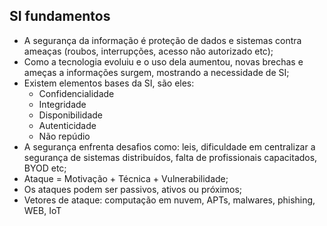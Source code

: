 
## SI fundamentos

- A segurança da informação é proteção de dados e sistemas contra ameaças (roubos, interrupções, acesso não autorizado etc);
-  Como a tecnologia evoluiu e o uso dela aumentou, novas brechas e ameças a informações surgem, mostrando a necessidade de SI;
- Existem elementos bases da SI, são eles:
	- Confidencialidade
	- Integridade
	- Disponibilidade
	- Autenticidade
	- Não repúdio
- A segurança enfrenta desafios como: leis, dificuldade em centralizar a segurança de sistemas distribuídos, falta de profissionais capacitados, BYOD etc;
- Ataque = Motivação + Técnica + Vulnerabilidade;
- Os ataques podem ser passivos, ativos ou próximos;
- Vetores de ataque: computação em nuvem, APTs, malwares, phishing, WEB, IoT
